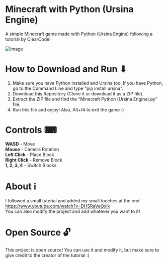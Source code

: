 # Minecraft with Python (Ursina Engine)
A simple Minecraft game made with Python (Ursina Engine) following a tutorial by ClearCode!

![image](https://user-images.githubusercontent.com/85440857/161966105-5a920a97-7d65-44ec-b126-cbc8eff0ae65.png)

# How to Download and Run ⬇
1. Make sure you have Python installed and Ursina too. If you have Python, go to the Command Line and type "pip install ursina".
2. Download this Repository (Clone it or download it as a ZIP file).
3. Extract the ZIP file and find the "Minecraft Python (Ursina Engine).py" file.
4. Run this file and enjoy! Also, Alt+f4 to exit the game :)

# Controls ⌨
**WASD** - Move <br />
**Mouse** - Camera Rotation <br />
**Left Click** - Place Block <br />
**Right Click** - Remove Block <br />
**1, 2, 3, 4** - Switch Blocks <br />

# About ℹ
I followed a small tutorial and added my small touches at the end https://www.youtube.com/watch?v=DHSRaVeQxIk <br />
You can also modify the project and add whatever you want to it!

# Open Source 🔓
This project is open source! You can use it and modify it, but make sure to give credit to the creator of the tutorial :)
